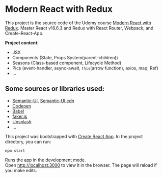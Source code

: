 # Modern React with Redux

This project is the source code of the Udemy course [Modern React with Redux](https://www.udemy.com/course/react-redux/).
Master React v16.6.3 and Redux with React Router, Webpack, and Create-React-App.

**Project content**:

* JSX
* Components (State, Props System(parent-children))
* Seasons (Class-based component, Lifecycle Method)
* Pics (event-handler, async-await, `this`(arrow function), axios, map, Ref)
* ...

## Some sources or libraries used:
* [Semantic-UI](https://semantic-ui.com/), [Semantic-UI cdn](https://cdnjs.com/libraries/semantic-ui)
* [Codepen](https://codepen.io/)
* [Babel](https://babeljs.io/)
* [faker.js](https://github.com/marak/Faker.js/)
* [Unsplash](https://unsplash.com/)
* ...

This project was bootstrapped with [Create React App](https://github.com/facebook/create-react-app).
In the project directory, you can run:

`npm start`

Runs the app in the development mode.<br />
Open [http://localhost:3000](http://localhost:3000) to view it in the browser.
The page will reload if you make edits.<br />
